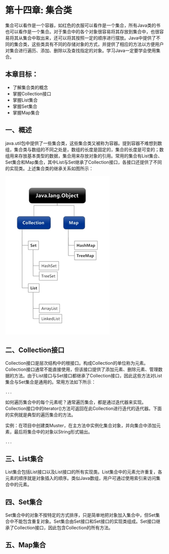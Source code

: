 # 第十四章: 集合类 #
集合可以看作是一个容器，如红色的衣服可以看作是一个集合，所有Java类的书也可以看作是一个集合。对于集合中的各个对象很容易将其存放到集合中，也很容易将其从集合中取出来，还可以将其按照一定的顺序进行摆放。Java中提供了不同的集合类，这些类具有不同的存储对象的方式，并提供了相应的方法以方便用户对集合进行遍历、添加、删除以及查找指定的对象。学习Java一定要学会使用集合。

## 本章目标：
- 了解集合类的概念
- 掌握Collection接口
- 掌握List集合
- 掌握Set集合
- 掌握Map集合

## 一、概述 ##
java.util包中提供了一些集合类，这些集合类又被称为容器。提到容器不难想到数组，集合类与数组的不同之处是，数组的长度是固定的，集合的长度是可变的；数组用来存放基本类型的数据，集合用来存放对象的引用。常用的集合有List集合、Set集合和Map集合，其中List与Set继承了Collection接口，各接口还提供了不同的实现类。上述集合类的继承关系如图所示：

<img src="./img/14/Java.lang.Object.jpeg" />

## 二、Collection接口 ##
Collection接口是层次结构中的根接口。构成Collection的单位称为元素。Collection接口通常不能直接使用，但该接口提供了添加元素、删除元素、管理数据的方法。由于List接口与Set接口都继承了Collection接口，因此这些方法对List集合与Set集合是通用的。常用方法如下所示：

	...

如何遍历集合中的每个元素呢？通常遍历集合，都是通过迭代器来实现。Collection接口中的iterator()方法可返回在此Collection进行迭代的迭代器。下面的实例就是典型的遍历集合的方法。

实例：在项目中创建类Muster，在主方法中实例化集合对象，并向集合中添加元素，最后将集合中的对象以String形式输出。

	...

## 三、List集合 ##
List集合包括List接口以及List接口的所有实现类。List集合中的元素允许重复，各元素的顺序就是对象插入的顺序。类似Java数组，用户可通过使用索引来访问集合中的元素。

## 四、Set集合 ##
Set集合中的对象不按特定的方式排序，只是简单地把对象加入集合中，但Set集合中不能包含重复对象。Set集合由Set接口和Set接口的实现类组成。Set接口继承了Collection接口，因此包含Collection的所有方法。

## 五、Map集合 ##
